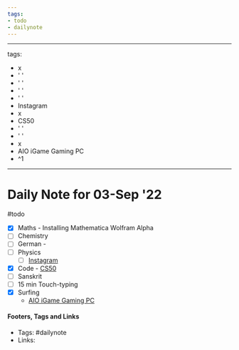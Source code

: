 ```yaml
---
tags:
- todo
- dailynote
---
```


---
tags:
- x
- ' '
- ' '
- ' '
- ' '
- Instagram
- x
- CS50
- ' '
- ' '
- x
- AIO iGame Gaming PC
- ^1
---

# Daily Note for 03-Sep '22
#todo
- [x] Maths - Installing Mathematica Wolfram Alpha
- [ ] Chemistry
- [ ] German - 
- [ ] Physics
	- [ ] [Instagram](https://www.instagram.com/physics.infographics/)
- [x] Code - [CS50](https://www.youtube.com/watch?v=IDDmrzzB14M)
- [ ] Sanskrit
- [ ] 15 min Touch-typing
- [x] Surfing
	- [AIO iGame Gaming PC](https://www.youtube.com/watch?v=1CX8xXwYTl4)


#### Footers, Tags and Links
- Tags: #dailynote 
- Links: 

[^1]: